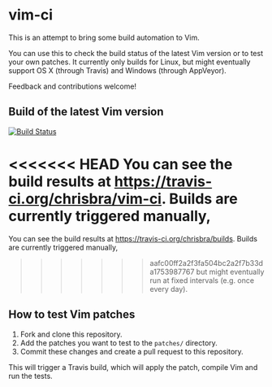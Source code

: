 # vim-ci

This is an attempt to bring some build automation to Vim.

You can use this to check the build status of the latest Vim version or to test your own patches.
It currently only builds for Linux, but might eventually support OS X (through Travis) and Windows (through AppVeyor).

Feedback and contributions welcome!

## Build of the latest Vim version

[![Build Status](https://travis-ci.org/chrisbra/vim-ci.svg)](https://travis-ci.org/chrisbra/vim-ci)

<<<<<<< HEAD
You can see the build results at https://travis-ci.org/chrisbra/vim-ci. Builds are currently triggered manually,
=======
You can see the build results at https://travis-ci.org/chrisbra/builds. Builds are currently triggered manually,
>>>>>>> aafc00ff2a2f3fa504bc2a2f7b33da1753987767
but might eventually run at fixed intervals (e.g. once every day).

## How to test Vim patches

 1. Fork and clone this repository.
 2. Add the patches you want to test to the `patches/` directory.
 3. Commit these changes and create a pull request to this repository.

This will trigger a Travis build, which will apply the patch, compile Vim and run the tests.
